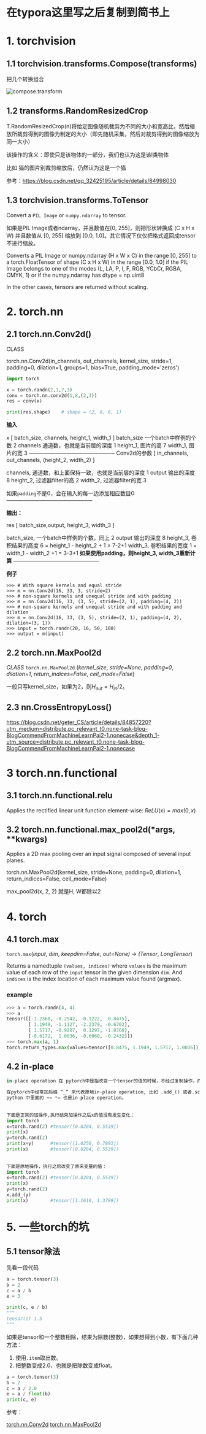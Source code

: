 # 在typora这里写之后复制到简书上

# 1. torchvision

## 1.1 torchvision.transforms.Compose(transforms)

把几个转换组合

![compose.transform](https://img-blog.csdnimg.cn/20191124102915236.png?x-oss-process=image/watermark,type_ZmFuZ3poZW5naGVpdGk,shadow_10,text_aHR0cHM6Ly9ibG9nLmNzZG4ubmV0L3FxXzQ0NzYxNDgw,size_16,color_FFFFFF,t_70)

## 1.2 transforms.RandomResizedCrop

T.RandomResizedCrop(n)将给定图像随机裁剪为不同的大小和宽高比，然后缩放所裁剪得到的图像为制定的大小（即先随机采集，然后对裁剪得到的图像缩放为同一大小）

该操作的含义：即使只是该物体的一部分，我们也认为这是该l类物体

比如 猫的图片别裁剪缩放后，仍然认为这是一个猫

参考：https://blog.csdn.net/qq_32425195/article/details/84998030

## 1.3 torchvision.transforms.ToTensor

Convert a `PIL Image` or `numpy.ndarray` to tensor.

如果是PIL Image或者ndarray，并且数值在[0, 255]，则把形状转换成 (C x H x W) 并且数值从 [0, 255] 缩放到 [0.0, 1.0]。其它情况下仅仅把格式返回成tensor不进行缩放。

Converts a PIL Image or numpy.ndarray (H x W x C) in the range [0, 255] to a torch.FloatTensor of shape (C x H x W) in the range [0.0, 1.0] if the PIL Image belongs to one of the modes (L, LA, P, I, F, RGB, YCbCr, RGBA, CMYK, 1) or if the numpy.ndarray has dtype = np.uint8

In the other cases, tensors are returned without scaling.

# 2. torch.nn

## 2.1 torch.nn.Conv2d()
CLASS

torch.nn.Conv2d(in_channels, out_channels, kernel_size, stride=1, padding=0, dilation=1, groups=1, bias=True, padding_mode='zeros')

```py
import torch

x = torch.randn(2,1,7,3)
conv = torch.nn.conv2d(1,8,(2,3))
res = conv(x)

print(res.shape)    # shape = (2, 8, 6, 1)
```
**输入**

x
[ batch_size, channels, height_1, width_1 ]
batch_size 一个batch中样例的个数       2
channels 通道数，也就是当前层的深度 1
height_1, 图片的高                                 7
width_1, 图片的宽                                  3
————————————————
Conv2d的参数
[ in_channels, out_channels, (height_2, width_2) ]

channels, 通道数，和上面保持一致，也就是当前层的深度  1
output 输出的深度                                                                 8
height_2, 过滤器filter的高                                                      2
width_2, 过滤器filter的宽                                                       3

如果`padding`不是0，会在输入的每一边添加相应数目0
————————————————

**输出：**

res
[ batch_size,output, height_3, width_3 ]

batch_size, 一个batch中样例的个数，同上           2
output 输出的深度                                                  8
height_3, 卷积结果的高度                                      6 = height_1 - height_2 + 1 = 7-2+1
width_3, 卷积结果的宽度                                       1 = width_1 - width_2 +1 = 3-3+1
**如果使用padding，则height_3, width_3重新计算**
————————————————

**例子**

```
>>> # With square kernels and equal stride
>>> m = nn.Conv2d(16, 33, 3, stride=2)
>>> # non-square kernels and unequal stride and with padding
>>> m = nn.Conv2d(16, 33, (3, 5), stride=(2, 1), padding=(4, 2))
>>> # non-square kernels and unequal stride and with padding and dilation
>>> m = nn.Conv2d(16, 33, (3, 5), stride=(2, 1), padding=(4, 2), dilation=(3, 1))
>>> input = torch.randn(20, 16, 50, 100)
>>> output = m(input)
```
## 2.2 torch.nn.MaxPool2d

*CLASS*  `torch.nn.MaxPool2d` (*kernel_size*, *stride=None*, *padding=0*, *dilation=1*, *return_indices=False*, *ceil_mode=False*)

一般只写kernel_size，如果为2，则$H_{out} = H_{in}/2$。

## 2.3 nn.CrossEntropyLoss()

https://blog.csdn.net/geter_CS/article/details/84857220?utm_medium=distribute.pc_relevant_t0.none-task-blog-BlogCommendFromMachineLearnPai2-1.nonecase&depth_1-utm_source=distribute.pc_relevant_t0.none-task-blog-BlogCommendFromMachineLearnPai2-1.nonecase



# 3 torch.nn.functional

## 3.1 torch.nn.functional.relu

Applies the rectified linear unit function element-wise:
$ReLU(x)=max(0,x)$

## 3.2 torch.nn.functional.max_pool2d(*args, **kwargs)

Applies a 2D max pooling over an input signal composed of several input planes.

torch.nn.MaxPool2d(kernel_size, stride=None, padding=0, dilation=1, return_indices=False, ceil_mode=False) 

max_pool2d(x, 2, 2) 就是H, W都除以2



# 4. torch

## 4.1 torch.max

`torch.max`(*input*, *dim*, *keepdim=False*, *out=None) -> (Tensor*, *LongTensor*)

Returns a namedtuple `(values, indices)` where `values` is the maximum value of each row of the `input` tensor in the given dimension `dim`. And `indices` is the index location of each maximum value found (argmax).

### example

~~~python
>>> a = torch.randn(4, 4)
>>> a
tensor([[-1.2360, -0.2942, -0.1222,  0.8475],
        [ 1.1949, -1.1127, -2.2379, -0.6702],
        [ 1.5717, -0.9207,  0.1297, -1.8768],
        [-0.6172,  1.0036, -0.6060, -0.2432]])
>>> torch.max(a, 1)
torch.return_types.max(values=tensor([0.8475, 1.1949, 1.5717, 1.0036]), indices=tensor([3, 0, 0, 1]))
~~~



## 4.2 in-place

~~~python
in-place operation 在 pytorch中是指改变一个tensor的值的时候，不经过复制操作，而是在运来的内存上改变它的值。可以把它称为原地操作符。
 
在pytorch中经常加后缀 “_” 来代表原地in-place operation, 比如 .add_() 或者.scatter() 
python 中里面的 += *= 也是in-place operation。
 
 
下面是正常的加操作,执行结束加操作之后x的值没有发生变化：
import torch
x=torch.rand(2) #tensor([0.8284, 0.5539])
print(x)
y=torch.rand(2)
print(x+y)      #tensor([1.0250, 0.7891])
print(x)        #tensor([0.8284, 0.5539])
 
 
下面是原地操作，执行之后改变了原来变量的值：
import torch
x=torch.rand(2) #tensor([0.8284, 0.5539])
print(x)
y=torch.rand(2)
x.add_(y)
print(x)        #tensor([1.1610, 1.3789])
~~~



# 5. 一些torch的坑

## 5.1 tensor除法

先看一段代码

~~~python
a = torch.tensor(3)
b = 2
c = a / b
e = 3

print(c, e / b)
"""
tensor(1) 1.5
"""
~~~

如果是tensor和一个整数相除，结果为除数(整数)，如果想得到小数，有下面几种方法：

1. 使用``.item``取出数。
2. 把整数变成2.0，也就是把除数变成float。

~~~python
a = torch.tensor(3)
b = 2
c = a / 2.0
e = a / float(b)
print(c, e)
~~~



参考：

[torch.nn.Conv2d](https://pytorch.org/docs/master/nn.html?highlight=conv2d#torch.nn.Conv2d)
[torch.nn.MaxPool2d](https://pytorch.org/docs/master/nn.html?highlight=maxpool2d#torch.nn.MaxPool2d)